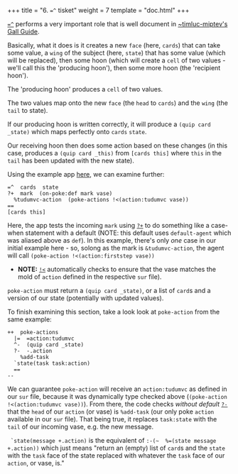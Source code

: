 +++
title = "6. `=^` tisket"
weight = 7
template = "doc.html"
+++

[`=^`](https://urbit.org/docs/reference/hoon-expressions/rune/tis/#tisket) performs a very important role that is well document in [~timluc-miptev's Gall Guide](https://github.com/timlucmiptev/gall-guide/blob/master/poke.md#the--idiom).

Basically, what it does is it creates a new `face` (here, `cards`) that can take some value, a `wing` of the subject (here, `state`) that has some value (which will be replaced), then some hoon (which will create a `cell` of two values - we'll call this the 'producing hoon'), then some more hoon (the 'recipient hoon'). 

The 'producing hoon' produces a `cell` of two values. 

The two values map onto the new `face` (the `head` to `cards`) and the `wing` (the `tail` to state). 

If our producing hoon is written correctly, it will produce a `(quip card _state)` which maps perfectly onto `cards` `state`. 

Our receiving hoon then does some action based on these changes (in this case, produces a `(quip card _this)` from `[cards this]` where `this` in the `tail` has been updated with the new state).

Using the example app [here](https://github.com/rabsef-bicrym/tudumvc/blob/95dd6aef0551db7123c085fe7efa7cdf8c889ee2/src-lesson3/app/tudumvc.hoon#L40), we can examine further:
```hoon
=^  cards  state
?+  mark  (on-poke:def mark vase)
  %tudumvc-action  (poke-actions !<(action:tudumvc vase))
==
[cards this]
```
Here, the app tests the incoming `mark` using [`?+`](https://urbit.org/docs/reference/hoon-expressions/rune/wut/#wutlus) to do something like a case-when statement with a default (NOTE: this default uses `default-agent` which was aliased above as `def`). In this example, there's only _one_ case in our initial example here - so, solong as the mark is `&tudumvc-action`, the agent will call `(poke-action !<(action:firststep vase))`
  * **NOTE:** [`!<`](https://urbit.org/docs/reference/hoon-expressions/rune/zap/#zapgal) automatically checks to ensure that the vase matches the mold of `action` defined in the respective `sur` file).

`poke-action` must return a `(quip card _state)`, or a list of `card`s and a version of our state (potentially with updated values).

To finish examining this section, take a look look at `poke-action` from the same example:
```hoon
++  poke-actions
  |=  =action:tudumvc
  ^-  (quip card _state)
  ?-  -.action
    %add-task
  `state(task task:action)
  ==
--
```
We can guarantee `poke-action` will receive an `action:tudumvc` as defined in our `sur` file, because it was dynamically type checked above (`(poke-action !<(action:tudumvc vase))`). From there, the code checks _without default_ [`?-`](https://urbit.org/docs/reference/hoon-expressions/rune/wut/#wuthep) that the `head` of our `action` (or vase) is `%add-task` (our only poke `action` available in our `sur` file). That being true, it replaces `task:state` with the `tail` of our incoming vase, e.g. the new message.

`` `state(message +.action)`` is the equivalent of `:-(~  %=(state message +.action))` which just means "return an (empty) list of `card`s and the `state` with the `task` face of the state replaced with whatever the `task` face of our `action`, or vase, is."